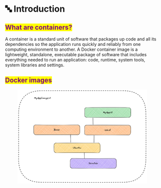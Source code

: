 # 🔤 Introduction

## <mark style="color:purple;">What are containers?</mark> <a href="#what-are-containers" id="what-are-containers"></a>

A container is a standard unit of software that packages up code and all its dependencies so the application runs quickly and reliably from one computing environment to another. A Docker container image is a lightweight, standalone, executable package of software that includes everything needed to run an application: code, runtime, system tools, system libraries and settings.

## <mark style="color:purple;">Docker images</mark> <a href="#docker-images" id="docker-images"></a>

<figure><img src=".gitbook/assets/image.png" alt=""><figcaption></figcaption></figure>
